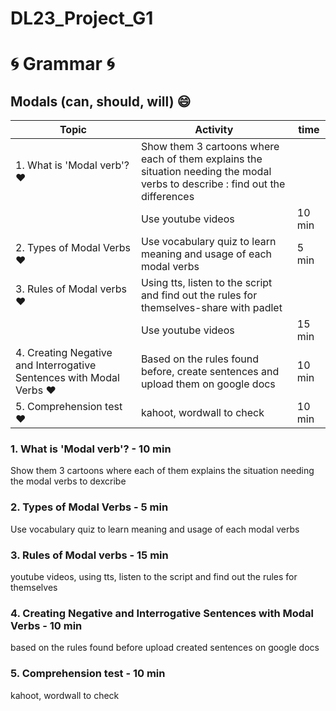 # DL23_Project_G1
# :cyclone: Grammar :cyclone:
## Modals (can, should, will) :smile:

| Topic | Activity | time |
| ----------- | ----------- | ----------- |
| 1. What is 'Modal verb'? :heart: | Show them 3 cartoons where each of them explains the situation needing the modal verbs to describe : find out the differences |  |
|  | Use youtube videos | 10 min |
| 2. Types of Modal Verbs :heart: | Use vocabulary quiz to learn meaning and usage of each modal verbs | 5 min |
| 3. Rules of Modal verbs :heart: | Using tts, listen to the script and find out the rules for themselves-share with padlet |  |
|  | Use youtube videos | 15 min |
| 4. Creating Negative and Interrogative Sentences with Modal Verbs :heart: | Based on the rules found before, create sentences and upload them on google docs | 10 min |
| 5. Comprehension test :heart: | kahoot, wordwall to check | 10 min |





### 1. What is 'Modal verb'? - 10 min
Show them 3 cartoons where each of them explains the situation needing the modal verbs to dexcribe
### 2. Types of Modal Verbs - 5 min
Use vocabulary quiz to learn meaning and usage of each modal verbs
### 3. Rules of Modal verbs  - 15 min
youtube videos, using tts, listen to the script and find out the rules for themselves
### 4. Creating Negative and Interrogative Sentences with Modal Verbs  - 10 min
based on the rules found before upload created sentences on google docs
### 5. Comprehension test  - 10 min
kahoot, wordwall to check


